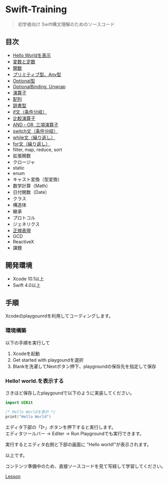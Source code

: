 # Swift-Training

> 初学者向け Swift構文理解のためのソースコード

## 目次
- [Hello Worldを表示](./Lesson/LessonHelloWorld/Lesson.playground/Contents.swift)
- [変数と定数](./Lesson/LessonLetConst/Lesson.playground/Contents.swift)
- [関数](./Lesson/LessonFunction/Lesson.playground/Contents.swift)
- [プリミティブ型、Any型](./Lesson/LessonPriAny/Lesson.playground/Contents.swift)
- [Optional型](./Lesson/LessonOptional/Lesson.playground/Contents.swift)
- [OptionalBinding, Unwrap](./Lesson/LessonOptionalBindingUnwrap/Lesson.playground/Contents.swift)
- [演算子](./Lesson/LessonCalc/Lesson.playground/Contents.swift)
- [配列](./Lesson/LessonArray/Lesson.playground/Contents.swift)
- [辞書型](./Lesson/LessonDictionary/Lesson.playground/Contents.swift)
- [if文（条件分岐）](./Lesson/LessonIf/Lesson.playground/Contents.swift)
- [比較演算子](./Lesson/LessonCompare/Lesson.playground/Contents.swift)
- [AND・OR, 三項演算子](./Lesson/LessonAndOr/Lesson.playground/Contents.swift)
- [switch文（条件分岐）](./Lesson/LessonSwitch/Lesson.playground/Contents.swift)
- [while文（繰り返し）](./Lesson/LessonWhile/Lesson.playground/Contents.swift)
- [for文（繰り返し）](./Lesson/LessonFor/Lesson.playground/Contents.swift)
- filter, map, reduce, sort
- 拡張関数
- クロージャ
- static
- enum
- キャスト変換（型変換）
- 数学計算（Math）
- 日付関数（Date）
- クラス
- 構造体
- 継承
- プロトコル
- ジェネリクス
- [正規表現](./Lesson/LessonRegx/Lesson.playground/Contents.swift)
- GCD
- ReactiveX
- 課題

## 開発環境
- Xcode 10.1以上
- Swift 4.0以上

## 手順
Xcodeのplaygounrdを利用してコーディングします。

### 環境構築
以下の手順を実行して
1. Xcodeを起動
2. Get started with playgoundを選択
3. Blankを洗濯してNextボタン押下、playgroundの保存先を指定して保存

### Hello! world.を表示する
さきほど保存したplaygoundで以下のように実装してください。
```swift
import UIKit

/* Hello Worldを表示 */
print("Hello World")
```

エディタ下部の「▷」ボタンを押下すると実行します。<br>
エディタツールバー -> Editer -> Run Playgroundでも実行できます。<br>


実行するとエディタ右側と下部の画面に "Hello world!"が表示されます。<br>

以上です。


コンテンツ準備中のため、直接ソースコードを見て写経して学習してください。<br>

[Lesson](./Lesson)
